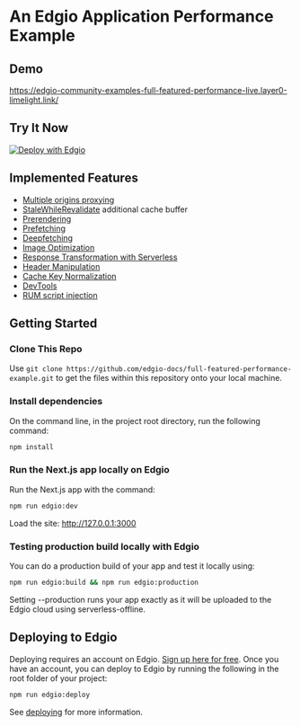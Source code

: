 # An Edgio Application Performance Example
## Demo

https://edgio-community-examples-full-featured-performance-live.layer0-limelight.link/

## Try It Now

[![Deploy with Edgio](https://docs.edg.io/button.svg)](https://app.edgio.co/deploy?repo=https://github.com/edgio-docs/edgio-full-featured-performance-example)

## Implemented Features

* [Multiple origins proxying](https://docs.edg.io/guides/performance/cdn_as_code/common_routing_patterns#proxying-an-origin)
* [StaleWhileRevalidate](https://docs.edg.io/guides/performance/caching#achieving-100-cache-hit-rates) additional cache buffer
* [Prerendering](https://docs.edg.io/guides/performance/static_prerendering)
* [Prefetching](https://docs.edg.io/guides/performance/prefetching)
* [Deepfetching](https://docs.edg.io/guides/performance/prefetching#deep-fetching)
* [Image Optimization](https://docs.edg.io/guides/performance/image_optimization)
* [Response Transformation with Serverless](https://docs.edg.io/guides/performance/serverless_compute)
* [Header Manipulation](https://docs.edg.io/guides/performance/cdn_as_code#alter-requests-and-responses)
* [Cache Key Normalization](https://docs.edg.io/guides/performance/caching#customizing-the-cache-key)
* [DevTools](https://docs.edg.io/guides/performance/observability/devtools)
* [RUM script injection](https://docs.edg.io/guides/performance/observability/core_web_vitals)

## Getting Started

### Clone This Repo

Use `git clone https://github.com/edgio-docs/full-featured-performance-example.git` to get the files within this repository onto your local machine.

### Install dependencies

On the command line, in the project root directory, run the following command:

```bash
npm install
```

### Run the Next.js app locally on Edgio

Run the Next.js app with the command:

```bash
npm run edgio:dev
```

Load the site: http://127.0.0.1:3000

### Testing production build locally with Edgio

You can do a production build of your app and test it locally using:

```bash
npm run edgio:build && npm run edgio:production
```

Setting --production runs your app exactly as it will be uploaded to the Edgio cloud using serverless-offline.

## Deploying to Edgio

Deploying requires an account on Edgio. [Sign up here for free](https://app.layer0.co/signup). Once you have an account, you can deploy to Edgio by running the following in the root folder of your project:

```bash
npm run edgio:deploy
```

See [deploying](https://docs.edg.io/guides/deploying) for more information.
